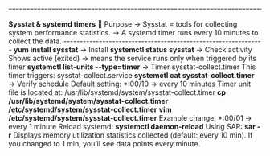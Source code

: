 




    ============================================================================================================
**Sysstat & systemd timers**
🔹 Purpose 
    → Sysstat = tools for collecting system performance statistics.
    → A systemd timer runs every 10 minutes to collect the data.
    --------------------------------------------------------------
    **yum install sysstat**                      → Install
    **systemctl status sysstat**                 → Check activity
        Shows active (exited) → means the service runs only when triggered by its timer
    **systemctl list-units --type=timer**        → Timer
        sysstat-collect.timer This timer triggers:  sysstat-collect.service
    **systemctl cat sysstat-collect.timer**      → Verify schedule
        Default setting: *:00/10 → every 10 minutes
        Timer unit file is located at: /usr/lib/systemd/system/sysstat-collect.timer
    <Customizing the interval>
    **cp /usr/lib/systemd/system/sysstat-collect.timer /etc/systemd/system/sysstat-collect.timer**
    **vim /etc/systemd/system/sysstat-collect.timer**
    Example change: *:00/01 → every 1 minute
    Reload systemd: **systemctl daemon-reload**
    Using SAR:      **sar -r**
    Displays memory utilization statistics collected (default: every 10 min).
    If you changed to 1 min, you’ll see data points every minute.